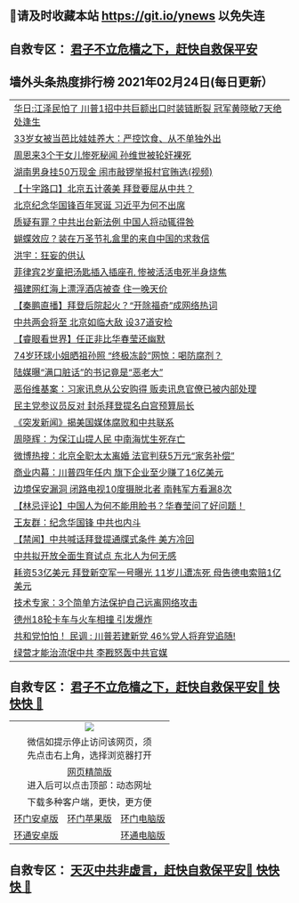 ## 📩请及时收藏本站 https://git.io/ynews 以免失连</a>
## 自救专区： [君子不立危樯之下，赶快自救保平安 ](https://github.com/pwgy/td/blob/master/README.md)

## 墙外头条热度排行榜 2021年02月24日(每日更新）

 <table>
<tr><td colspan="2" align="left"><a href="https://dncixxrk.xhuyd.press/?name=c1321108&key=encdeuyadochlaxz&from=pw2">华日:江泽民怕了 川普1招中共巨额出口时装链断裂 冠军黄晓敏7天绝处逢生</a></td></tr>
<tr><td colspan="2" align="left"><a href="https://dncixxrk.xhuyd.press/?name=c1321059&key=encdeuyadochlaxz&from=pw2">33岁女被当芭比娃娃养大：严控饮食、从不单独外出</a></td></tr>
<tr><td colspan="2" align="left"><a href="https://dncixxrk.xhuyd.press/?name=c1321107&key=encdeuyadochlaxz&from=pw2">周恩来3个干女儿惨死秘闻 孙维世被轮奸裸死</a></td></tr>
<tr><td colspan="2" align="left"><a href="https://dncixxrk.xhuyd.press/?name=c1321033&key=encdeuyadochlaxz&from=pw2">湖南男身挂50万现金 闹市敲锣举报村官贿选(视频)</a></td></tr>
<tr><td colspan="2" align="left"><a href="https://dncixxrk.xhuyd.press/?name=c1321039&key=encdeuyadochlaxz&from=pw2">【十字路口】北京五计袭美 拜登要屈从中共？</a></td></tr>
<tr><td colspan="2" align="left"><a href="https://dncixxrk.xhuyd.press/?name=c1320954&key=encdeuyadochlaxz&from=pw2">北京纪念华国锋百年冥诞 习近平为何不出席</a></td></tr>
<tr><td colspan="2" align="left"><a href="https://dncixxrk.xhuyd.press/?name=c1321105&key=encdeuyadochlaxz&from=pw2">质疑有罪？中共出台新法例 中国人将动辄得咎</a></td></tr>
<tr><td colspan="2" align="left"><a href="https://dncixxrk.xhuyd.press/?name=c1321056&key=encdeuyadochlaxz&from=pw2">蝴蝶效应？装在万圣节礼盒里的来自中国的求救信</a></td></tr>
<tr><td colspan="2" align="left"><a href="https://dncixxrk.xhuyd.press/?name=c1321040&key=encdeuyadochlaxz&from=pw2">洪宇：狂妄的供认</a></td></tr>
<tr><td colspan="2" align="left"><a href="https://dncixxrk.xhuyd.press/?name=c1321055&key=encdeuyadochlaxz&from=pw2">菲律宾2岁童把汤匙插入插座孔 惨被活活电死半身烧焦</a></td></tr>
<tr><td colspan="2" align="left"><a href="https://dncixxrk.xhuyd.press/?name=c1321103&key=encdeuyadochlaxz&from=pw2">福建网红海上漂浮酒店被查 住一晚天价</a></td></tr>
<tr><td colspan="2" align="left"><a href="https://dncixxrk.xhuyd.press/?name=c1321102&key=encdeuyadochlaxz&from=pw2">【秦鹏直播】拜登后院起火？“开除福奇”成网络热词</a></td></tr>
<tr><td colspan="2" align="left"><a href="https://dncixxrk.xhuyd.press/?name=c1321101&key=encdeuyadochlaxz&from=pw2">中共两会将至 北京如临大敌 设37道安检</a></td></tr>
<tr><td colspan="2" align="left"><a href="https://dncixxrk.xhuyd.press/?name=c1320924&key=encdeuyadochlaxz&from=pw2">【睿眼看世界】任正非比华春莹还幽默</a></td></tr>
<tr><td colspan="2" align="left"><a href="https://dncixxrk.xhuyd.press/?name=c1321052&key=encdeuyadochlaxz&from=pw2">74岁环球小姐晒祖孙照 “终极冻龄”网惊：喝防腐剂？</a></td></tr>
<tr><td colspan="2" align="left"><a href="https://dncixxrk.xhuyd.press/?name=c1321038&key=encdeuyadochlaxz&from=pw2">陆媒曝“满口脏话”的书记竟是“恶老大”</a></td></tr>
<tr><td colspan="2" align="left"><a href="https://dncixxrk.xhuyd.press/?name=c1320895&key=encdeuyadochlaxz&from=pw2">恶俗维基案：习家讯息从公安购得 贩卖讯息官僚已被内部处理</a></td></tr>
<tr><td colspan="2" align="left"><a href="https://dncixxrk.xhuyd.press/?name=c1321058&key=encdeuyadochlaxz&from=pw2">民主党参议员反对 封杀拜登提名白宫预算局长</a></td></tr>
<tr><td colspan="2" align="left"><a href="https://dncixxrk.xhuyd.press/?name=c1321106&key=encdeuyadochlaxz&from=pw2">《突发新闻》揭美国媒体腐败和中共联系</a></td></tr>
<tr><td colspan="2" align="left"><a href="https://dncixxrk.xhuyd.press/?name=c1320888&key=encdeuyadochlaxz&from=pw2">周晓辉：为保江山提人民 中南海忧生死存亡</a></td></tr>
<tr><td colspan="2" align="left"><a href="https://dncixxrk.xhuyd.press/?name=c1320959&key=encdeuyadochlaxz&from=pw2">微博热搜：北京全职太太离婚 法官判获5万元“家务补偿”</a></td></tr>
<tr><td colspan="2" align="left"><a href="https://dncixxrk.xhuyd.press/?name=c1320958&key=encdeuyadochlaxz&from=pw2">商业内幕：川普四年任内 旗下企业至少赚了16亿美元</a></td></tr>
<tr><td colspan="2" align="left"><a href="https://dncixxrk.xhuyd.press/?name=c1321002&key=encdeuyadochlaxz&from=pw2">边境保安漏洞 闭路电视10度摄脱北者 南韩军方看漏8次</a></td></tr>
<tr><td colspan="2" align="left"><a href="https://dncixxrk.xhuyd.press/?name=c1320887&key=encdeuyadochlaxz&from=pw2">【林忌评论】中国人为何不能用脸书？华春莹问了好问题！</a></td></tr>
<tr><td colspan="2" align="left"><a href="https://dncixxrk.xhuyd.press/?name=c1320981&key=encdeuyadochlaxz&from=pw2">王友群：纪念华国锋 中共也内斗</a></td></tr>
<tr><td colspan="2" align="left"><a href="https://dncixxrk.xhuyd.press/?name=c1320836&key=encdeuyadochlaxz&from=pw2">【禁闻】中共喊话拜登提通牒式条件 美方冷回</a></td></tr>
<tr><td colspan="2" align="left"><a href="https://dncixxrk.xhuyd.press/?name=c1320837&key=encdeuyadochlaxz&from=pw2">中共拟开放全面生育试点 东北人为何无感</a></td></tr>
<tr><td colspan="2" align="left"><a href="https://dncixxrk.xhuyd.press/?name=c1320894&key=encdeuyadochlaxz&from=pw2">耗资53亿美元 拜登新空军一号曝光 11岁儿遭冻死 母告德电索赔1亿美元</a></td></tr>
<tr><td colspan="2" align="left"><a href="https://dncixxrk.xhuyd.press/?name=c1321050&key=encdeuyadochlaxz&from=pw2">技术专家：3个简单方法保护自己远离网络攻击</a></td></tr>
<tr><td colspan="2" align="left"><a href="https://dncixxrk.xhuyd.press/?name=c1321001&key=encdeuyadochlaxz&from=pw2">德州18轮卡车与火车相撞 引发爆炸</a></td></tr>
<tr><td colspan="2" align="left"><a href="https://dncixxrk.xhuyd.press/?name=c1320957&key=encdeuyadochlaxz&from=pw2">共和党怕怕！ 民调 : 川普若建新党 46%党人将弃党追随!</a></td></tr>
<tr><td colspan="2" align="left"><a href="https://dncixxrk.xhuyd.press/?name=c1320994&key=encdeuyadochlaxz&from=pw2">绿营才能治流氓中共 李戡怒轰中共官媒</a></td></tr>

</table>


 ## 自救专区： [君子不立危樯之下，赶快自救保平安🍎 快快快 📩](https://github.com/pwgy/td/blob/master/README.md)
 
<table>
  <tr>
    <td colspan="3" align="center"><img src="https://cdn.jsdelivr.net/gh/opipe/up/oGate65.jpg"/></td>
  </tr>
  <tr>
    <td colspan="3" align="center">微信如提示停止访问该网页，须<br/>先点击右上角，选择浏览器打开</td>
  <tr>
  <tr>
    <td colspan="3" align="center"><a href="https://gitcdn.xyz/cdn/otiny/up/master/show005.htm">网页精简版</a><br/>进入后可以点击顶部：动态网址</td>
  </tr>
  <tr>
    <td colspan="3" align="center">下载多种客户端，更快，更方便</td>
  <tr>
  <tr>
    <td align="center"><a href="https://cdn.jsdelivr.net/gh/opipe/up/oGatea.apk">环门安卓版</a></td>
    <td align="center"><a href="https://x.co/odisk">环门苹果版</a></td>
    <td align="center"><a href="https://cdn.jsdelivr.net/gh/opipe/up/oGate.zip">环门电脑版</a></td>
  </tr>
  <tr>
    <td align="center"><a href="https://cdn.jsdelivr.net/gh/opipe/up/oPipe.apk">环通安卓版</a></td>
    <td align="center"></td>
    <td align="center"><a href="https://raw.githubusercontent.com/opipe/up/master/oPipe.zip">环通电脑版</a></td>
  </tr>
  
</table>


 ## 自救专区： [天灭中共非虚言，赶快自救保平安🍎 快快快 📩](https://github.com/pwgy/td/blob/master/README.md)
